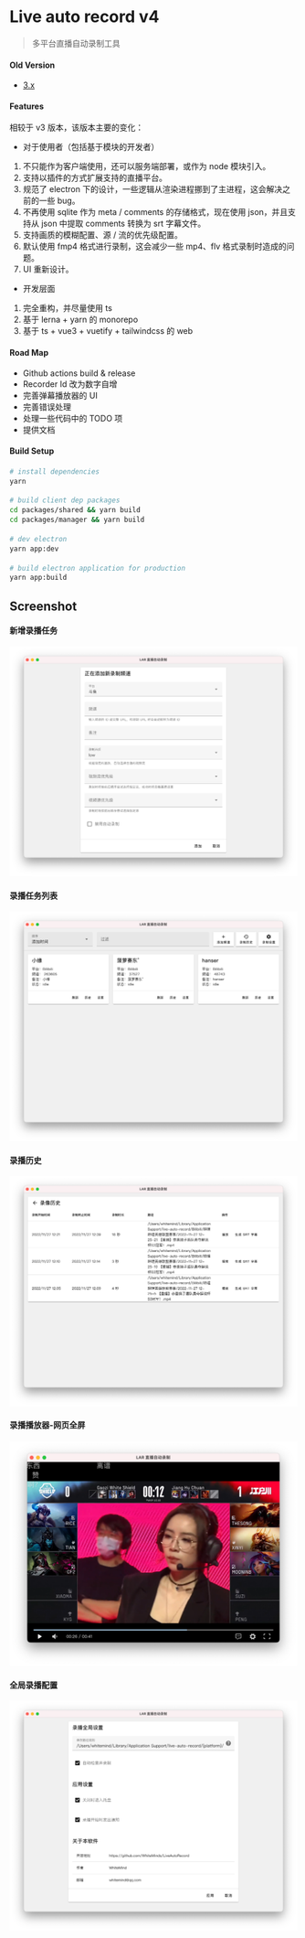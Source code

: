 # Live auto record v4

> 多平台直播自动录制工具

#### Old Version

- [3.x](https://github.com/WhiteMinds/LiveAutoRecord/tree/3.x)

#### Features

相较于 v3 版本，该版本主要的变化：

- 对于使用者（包括基于模块的开发者）

1. 不只能作为客户端使用，还可以服务端部署，或作为 node 模块引入。
1. 支持以插件的方式扩展支持的直播平台。
1. 规范了 electron 下的设计，一些逻辑从渲染进程挪到了主进程，这会解决之前的一些 bug。
1. 不再使用 sqlite 作为 meta / comments 的存储格式，现在使用 json，并且支持从 json 中提取 comments 转换为 srt 字幕文件。
1. 支持画质的模糊配置、源 / 流的优先级配置。
1. 默认使用 fmp4 格式进行录制，这会减少一些 mp4、flv 格式录制时造成的问题。
1. UI 重新设计。

- 开发层面

1. 完全重构，并尽量使用 ts
1. 基于 lerna + yarn 的 monorepo
1. 基于 ts + vue3 + vuetify + tailwindcss 的 web

#### Road Map

- Github actions build & release
- Recorder Id 改为数字自增
- 完善弹幕播放器的 UI
- 完善错误处理
- 处理一些代码中的 TODO 项
- 提供文档

#### Build Setup

```bash
# install dependencies
yarn

# build client dep packages
cd packages/shared && yarn build
cd packages/manager && yarn build

# dev electron
yarn app:dev

# build electron application for production
yarn app:build
```

## Screenshot

#### 新增录播任务

![](/readme-assets/5.png)

#### 录播任务列表

![](/readme-assets/1.png)

#### 录播历史

![](/readme-assets/2.png)

<!-- #### 录播播放器 -->

<!-- ![](/readme-assets/3.png) -->

#### 录播播放器-网页全屏

![](/readme-assets/4.png)

#### 全局录播配置

![](/readme-assets/6.png)
